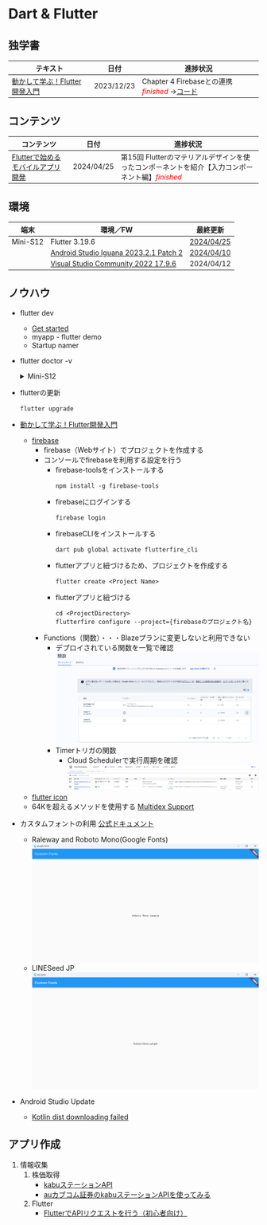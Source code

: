 # Dart & Flutter

##  独学書
  |テキスト                                                                             |日付      |進捗状況
  |------------------------------------------------------------------------------------|----------|---
  |[動かして学ぶ！Flutter開発入門](https://www.shoeisha.co.jp/book/detail/9784798177366) |2023/12/23|Chapter 4 Firebaseとの連携 <span style="color: red;">*finished*</span> ->[コード](https://github.com/Tatsukiyoshi/Weekend_Programming/tree/main/flutter/introduction)

##  コンテンツ
  |コンテンツ                                                                         |日付     |進捗状況
  |----------------------------------------------------------------------------------|---------|---
  |[Flutterで始めるモバイルアプリ開発](https://codezine.jp/article/corner/830)         |2024/04/25|第15回 Flutterのマテリアルデザインを使ったコンポーネントを紹介【入力コンポーネント編】<span style="color: red;">*finished*</span>

##  環境
  |端末       |環境／FW                                                                  |最終更新
  |-----------|-------------------------------------------------------------------------|----------
  |Mini-S12   |Flutter 3.19.6                                                           |[2024/04/25](https://docs.flutter.dev/get-started/install)
  |           |[Android Studio Iguana 2023.2.1 Patch 2](./Kotlin.md#android-studio)     |[2024/04/10](https://developer.android.com/studio)
  |           |[Visual Studio Community 2022 17.9.6](./NET.md#visual-studio--プレビュー) |2024/04/12

##  ノウハウ
  - flutter dev
    -  [Get started](https://docs.flutter.dev/get-started/install)
    -  myapp - flutter demo
    -  Startup namer
  - flutter doctor -v
    <details>
    <summary>Mini-S12</summary>

    ```
    [√] Flutter (Channel stable, 3.19.6, on Microsoft Windows [Version 10.0.22631.3527], locale ja-JP)
        • Flutter version 3.19.6 on channel stable at C:\Src\flutter
        • Upstream repository https://github.com/flutter/flutter.git
        • Framework revision 54e66469a9 (7 days ago), 2024-04-17 13:08:03 -0700
        • Engine revision c4cd48e186
        • Dart version 3.3.4
        • DevTools version 2.31.1

    [√] Windows Version (Installed version of Windows is version 10 or higher)

    [√] Android toolchain - develop for Android devices (Android SDK version 34.0.0)
        • Android SDK at C:\Users\taish\AppData\Local\Android\Sdk
        • Platform android-VanillaIceCream, build-tools 34.0.0
        • ANDROID_HOME = C:\Users\taish\AppData\Local\Android\Sdk
        • ANDROID_SDK_ROOT = C:\Users\taish\AppData\Local\Android\Sdk
        • Java binary at: C:\Program Files\Android\Android Studio Canary\jbr\bin\java
        • Java version OpenJDK Runtime Environment (build 17.0.10+0--11679475)
        • All Android licenses accepted.

    [√] Chrome - develop for the web
        • Chrome at C:\Program Files\Google\Chrome\Application\chrome.exe

    [√] Visual Studio - develop Windows apps (Visual Studio Community 2022 17.9.6)
        • Visual Studio at C:\Program Files\Microsoft Visual Studio\2022\Community
        • Visual Studio Community 2022 version 17.9.34728.123
        • Windows 10 SDK version 10.0.22621.0

    [√] Android Studio (version 2023.2)
        • Android Studio at C:\Program Files\Android\Android Studio
        • Flutter plugin can be installed from:
          https://plugins.jetbrains.com/plugin/9212-flutter
        • Dart plugin can be installed from:
          https://plugins.jetbrains.com/plugin/6351-dart
        • Java version OpenJDK Runtime Environment (build 17.0.9+0--11185874)

    [√] Android Studio (version 2024.1)
        • Android Studio at C:\Program Files\Android\Android Studio Canary
        • Flutter plugin can be installed from:
          https://plugins.jetbrains.com/plugin/9212-flutter
        • Dart plugin can be installed from:
          https://plugins.jetbrains.com/plugin/6351-dart
        • Java version OpenJDK Runtime Environment (build 17.0.10+0--11679475)

    [√] VS Code (version 1.88.1)
        • VS Code at C:\Users\taish\AppData\Local\Programs\Microsoft VS Code
        • Flutter extension version 3.86.0

    [√] Connected device (3 available)
        • Windows (desktop) • windows • windows-x64    • Microsoft Windows [Version 10.0.22631.3527]
        • Chrome (web)      • chrome  • web-javascript • Google Chrome 123.0.6312.106
        • Edge (web)        • edge    • web-javascript • Microsoft Edge 124.0.2478.51

    [√] Network resources
        • All expected network resources are available.
    ```
    </details>

  - flutterの更新
    ```
    flutter upgrade
    ```
  - [動かして学ぶ！Flutter開発入門](https://www.shoeisha.co.jp/book/detail/9784798177366)
    - [firebase](https://firebase.google.com)
      - firebase（Webサイト）でプロジェクトを作成する
      - コンソールでfirebaseを利用する設定を行う
        - firebase-toolsをインストールする
          ```
          npm install -g firebase-tools
          ```
        - firebaseにログインする
          ```
          firebase login
          ```
        - firebaseCLIをインストールする
          ```
          dart pub global activate flutterfire_cli
          ```
        - flutterアプリと紐づけるため、プロジェクトを作成する
          ```
          flutter create <Project Name>
          ```
        - flutterアプリと紐づける
          ```
          cd <ProjectDirectory>
          flutterfire configure --project={firebaseのプロジェクト名}
          ```
      - Functions（関数）・・・Blazeプランに変更しないと利用できない
        - デプロイされている関数を一覧で確認
          ![一覧](../images/flutter/20231202_firebase_functions.png)
        - Timerトリガの関数
          - Cloud Schedulerで実行周期を確認
            ![Cloud Scheduler](../images/flutter/20231202_firebase_timer_trigger_functions.png)
    - [flutter icon](https://icons8.jp/icons/set/flutter)
    - 64Kを超えるメソッドを使用する
      [Multidex Support](https://docs.flutter.dev/deployment/android#enabling-multidex-support)
  - カスタムフォントの利用
    [公式ドキュメント](https://docs.flutter.dev/cookbook/design/fonts)
    - Raleway and Roboto Mono(Google Fonts)
      ![Google Fonts](../images/flutter/Custom_Fonts_Google.png)
    - LINESeed JP
      ![LINESeed JP](../images/flutter/Custom_Fonts_LINE.png)
  - Android Studio Update
    - [Kotlin dist downloading failed](https://github.com/flutter/flutter/issues/126248)

##  アプリ作成
  1.  情報収集
      1.  株価取得
          -   [kabuステーションAPI](https://kabu.com/company/lp/lp90.html)
          -   [auカブコム証券のkabuステーションAPIを使ってみる](https://qiita.com/hmdsg/items/c6842fe87ec4e0365241)
      1.  Flutter
          -   [FlutterでAPIリクエストを行う（初心者向け）](https://qiita.com/kitanote/items/c4282b0112fa9d27dcd2)
